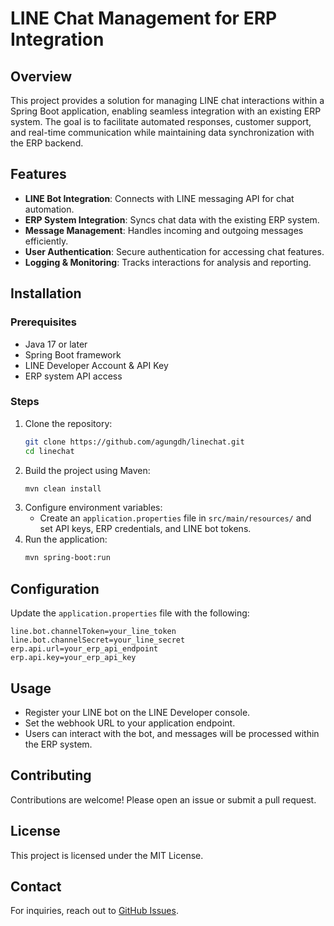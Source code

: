 # LINE Chat Management for ERP Integration

## Overview
This project provides a solution for managing LINE chat interactions within a Spring Boot application, enabling seamless integration with an existing ERP system. The goal is to facilitate automated responses, customer support, and real-time communication while maintaining data synchronization with the ERP backend.

## Features
- **LINE Bot Integration**: Connects with LINE messaging API for chat automation.
- **ERP System Integration**: Syncs chat data with the existing ERP system.
- **Message Management**: Handles incoming and outgoing messages efficiently.
- **User Authentication**: Secure authentication for accessing chat features.
- **Logging & Monitoring**: Tracks interactions for analysis and reporting.

## Installation
### Prerequisites
- Java 17 or later
- Spring Boot framework
- LINE Developer Account & API Key
- ERP system API access

### Steps
1. Clone the repository:
   ```bash
   git clone https://github.com/agungdh/linechat.git
   cd linechat
   ```
2. Build the project using Maven:
   ```bash
   mvn clean install
   ```
3. Configure environment variables:
    - Create an `application.properties` file in `src/main/resources/` and set API keys, ERP credentials, and LINE bot tokens.
4. Run the application:
   ```bash
   mvn spring-boot:run
   ```

## Configuration
Update the `application.properties` file with the following:
```
line.bot.channelToken=your_line_token
line.bot.channelSecret=your_line_secret
erp.api.url=your_erp_api_endpoint
erp.api.key=your_erp_api_key
```

## Usage
- Register your LINE bot on the LINE Developer console.
- Set the webhook URL to your application endpoint.
- Users can interact with the bot, and messages will be processed within the ERP system.

## Contributing
Contributions are welcome! Please open an issue or submit a pull request.

## License
This project is licensed under the MIT License.

## Contact
For inquiries, reach out to [GitHub Issues](https://github.com/agungdh/linechat/issues).

